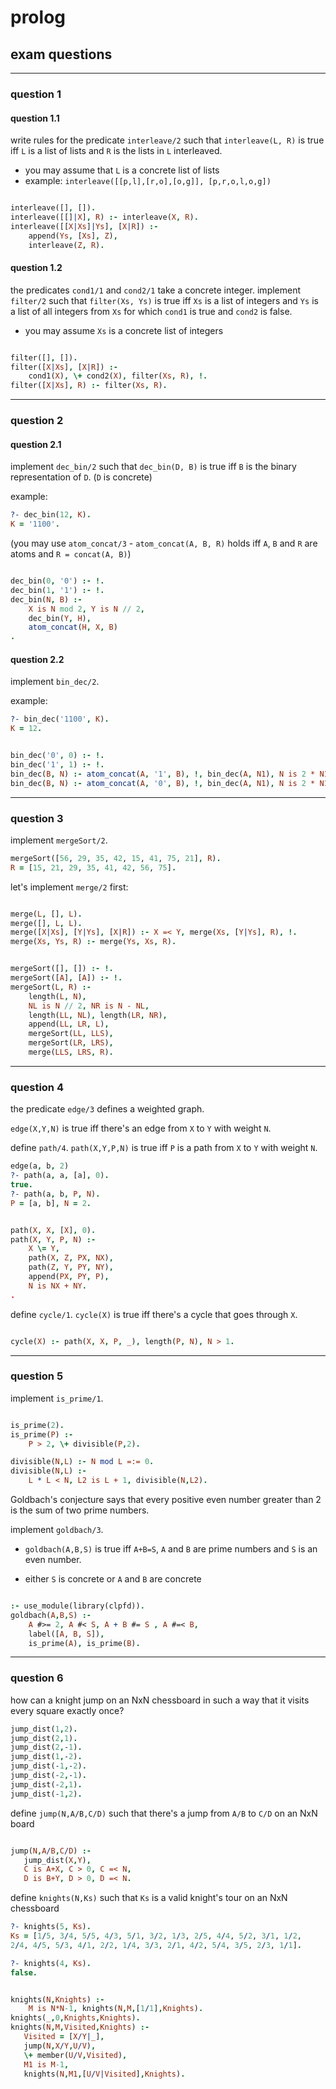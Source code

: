 # prolog

## exam questions

---

### question 1

<!--vert-->

#### question 1.1

write rules for the predicate `interleave/2` such that `interleave(L, R)` is true iff `L` is a list of lists and `R` is the lists in `L` interleaved.

* you may assume that `L` is a concrete list of lists
* example: `interleave([[p,l],[r,o],[o,g]], [p,r,o,l,o,g])`

<!--vert-->

```prolog
```
<!-- .element: data-thebe-executable-prolog data-language="text/x-prolog" -->

<!--vert-->

```prolog
interleave([], []).
interleave([[]|X], R) :- interleave(X, R).
interleave([[X|Xs]|Ys], [X|R]) :-
    append(Ys, [Xs], Z),
    interleave(Z, R).
```
<!-- .element: data-thebe-executable-prolog data-language="text/x-prolog" -->

<!--vert-->

#### question 1.2

the predicates `cond1/1` and `cond2/1` take a concrete integer. implement `filter/2` such that `filter(Xs, Ys)` is true iff `Xs` is a list of integers and `Ys` is a list of all integers from `Xs` for which `cond1` is true and `cond2` is false.

* you may assume `Xs` is a concrete list of integers

<!--vert-->

```prolog
```
<!-- .element: data-thebe-executable-prolog data-language="text/x-prolog" -->

<!--vert-->

```prolog
filter([], []).
filter([X|Xs], [X|R]) :-
    cond1(X), \+ cond2(X), filter(Xs, R), !.
filter([X|Xs], R) :- filter(Xs, R).
```
<!-- .element: data-thebe-executable-prolog data-language="text/x-prolog" -->

---

### question 2

<!--vert-->

#### question 2.1

implement `dec_bin/2` such that `dec_bin(D, B)` is true iff `B` is the binary representation of `D`. (`D` is concrete)

example:

```prolog
?- dec_bin(12, K).
K = '1100'.
```

(you may use `atom_concat/3` - `atom_concat(A, B, R)` holds iff `A`, `B` and `R` are atoms and `R = concat(A, B)`)

<!--vert-->

```prolog
```
<!-- .element: data-thebe-executable-prolog data-language="text/x-prolog" -->

<!--vert-->

```prolog
dec_bin(0, '0') :- !.
dec_bin(1, '1') :- !.
dec_bin(N, B) :-
    X is N mod 2, Y is N // 2,
    dec_bin(Y, H),
    atom_concat(H, X, B)
.
```
<!-- .element: data-thebe-executable-prolog data-language="text/x-prolog" -->

<!--vert-->

#### question 2.2

implement `bin_dec/2`.

example:

```prolog
?- bin_dec('1100', K).
K = 12.
```

<!--vert-->

```prolog
```
<!-- .element: data-thebe-executable-prolog data-language="text/x-prolog" -->

<!--vert-->

```prolog
bin_dec('0', 0) :- !.
bin_dec('1', 1) :- !.
bin_dec(B, N) :- atom_concat(A, '1', B), !, bin_dec(A, N1), N is 2 * N1 + 1.
bin_dec(B, N) :- atom_concat(A, '0', B), !, bin_dec(A, N1), N is 2 * N1.
```
<!-- .element: data-thebe-executable-prolog data-language="text/x-prolog" -->

---

### question 3

implement `mergeSort/2`.

```prolog
mergeSort([56, 29, 35, 42, 15, 41, 75, 21], R).
R = [15, 21, 29, 35, 41, 42, 56, 75].
```

<!--vert-->

let's implement `merge/2` first:

```prolog
```
<!-- .element: data-thebe-executable-prolog data-language="text/x-prolog" -->

<!--vert-->

```prolog
merge(L, [], L).
merge([], L, L).
merge([X|Xs], [Y|Ys], [X|R]) :- X =< Y, merge(Xs, [Y|Ys], R), !.
merge(Xs, Ys, R) :- merge(Ys, Xs, R).
```
<!-- .element: data-thebe-executable-prolog data-language="text/x-prolog" -->

<!--vert-->

```prolog
```
<!-- .element: data-thebe-executable-prolog data-language="text/x-prolog" -->

<!--vert-->

```prolog
mergeSort([], []) :- !.
mergeSort([A], [A]) :- !.
mergeSort(L, R) :-
    length(L, N),
    NL is N // 2, NR is N - NL,
    length(LL, NL), length(LR, NR),
    append(LL, LR, L),
    mergeSort(LL, LLS),
    mergeSort(LR, LRS),
    merge(LLS, LRS, R).
```
<!-- .element: data-thebe-executable-prolog data-language="text/x-prolog" -->

---

### question 4

the predicate `edge/3` defines a weighted graph.

`edge(X,Y,N)` is true iff there's an edge from `X` to `Y` with weight `N`.

define `path/4`. `path(X,Y,P,N)` is true iff `P` is a path from `X` to `Y` with weight `N`.

```prolog
edge(a, b, 2)
?- path(a, a, [a], 0).
true.
?- path(a, b, P, N).
P = [a, b], N = 2.
```

<!--vert-->

```prolog
```
<!-- .element: data-thebe-executable-prolog data-language="text/x-prolog" -->

<!--vert-->

```prolog
path(X, X, [X], 0).
path(X, Y, P, N) :-
    X \= Y,
    path(X, Z, PX, NX),
    path(Z, Y, PY, NY),
    append(PX, PY, P),
    N is NX + NY.
.
```
<!-- .element: data-thebe-executable-prolog data-language="text/x-prolog" -->

<!--vert-->

define `cycle/1`. `cycle(X)` is true iff there's a cycle that goes through `X`.

```prolog
```
<!-- .element: data-thebe-executable-prolog data-language="text/x-prolog" -->

<!--vert-->

```prolog
cycle(X) :- path(X, X, P, _), length(P, N), N > 1.
```
<!-- .element: data-thebe-executable-prolog data-language="text/x-prolog" -->

---

### question 5

implement `is_prime/1`.

```prolog
```
<!-- .element: data-thebe-executable-prolog data-language="text/x-prolog" -->

<!--vert-->

```prolog
is_prime(2).
is_prime(P) :-
    P > 2, \+ divisible(P,2).  

divisible(N,L) :- N mod L =:= 0.
divisible(N,L) :-
    L * L < N, L2 is L + 1, divisible(N,L2).
```
<!-- .element: data-thebe-executable-prolog data-language="text/x-prolog" -->

<!--vert-->

Goldbach's conjecture says that every positive even number greater than 2 is the sum of two prime numbers.

<!--vert-->

implement `goldbach/3`.

* `goldbach(A,B,S)` is true iff `A+B=S`, `A` and `B` are prime numbers and `S` is an even number.

* either `S` is concrete or `A` and `B` are concrete

<!--vert-->

```prolog
```
<!-- .element: data-thebe-executable-prolog data-language="text/x-prolog" -->

<!--vert-->

```prolog
:- use_module(library(clpfd)).
goldbach(A,B,S) :-
    A #>= 2, A #< S, A + B #= S , A #=< B,
    label([A, B, S]),
    is_prime(A), is_prime(B).
```
<!-- .element: data-thebe-executable-prolog data-language="text/x-prolog" -->

<!--vert-->

---

### question 6

how can a knight jump on an NxN chessboard in such a way that it visits every square exactly once?

<!--vert-->

```prolog
jump_dist(1,2).
jump_dist(2,1).
jump_dist(2,-1).
jump_dist(1,-2).
jump_dist(-1,-2).
jump_dist(-2,-1).
jump_dist(-2,1).
jump_dist(-1,2).
```
<!-- .element: data-thebe-executable-prolog data-language="text/x-prolog" -->

<!--vert-->

define `jump(N,A/B,C/D)` such that there's a jump from `A/B` to `C/D` on an NxN board

```prolog
```
<!-- .element: data-thebe-executable-prolog data-language="text/x-prolog" -->

<!--vert-->

```prolog
jump(N,A/B,C/D) :- 
   jump_dist(X,Y), 
   C is A+X, C > 0, C =< N,
   D is B+Y, D > 0, D =< N.
```
<!-- .element: data-thebe-executable-prolog data-language="text/x-prolog" -->

<!--vert-->

define `knights(N,Ks)` such that `Ks` is a valid knight's tour on an NxN chessboard

```prolog
?- knights(5, Ks).
Ks = [1/5, 3/4, 5/5, 4/3, 5/1, 3/2, 1/3, 2/5, 4/4, 5/2, 3/1, 1/2,
2/4, 4/5, 5/3, 4/1, 2/2, 1/4, 3/3, 2/1, 4/2, 5/4, 3/5, 2/3, 1/1].

?- knights(4, Ks).
false.
```

<!--vert-->

```prolog
```
<!-- .element: data-thebe-executable-prolog data-language="text/x-prolog" -->

<!--vert-->

```prolog
knights(N,Knights) :-
    M is N*N-1, knights(N,M,[1/1],Knights).
knights(_,0,Knights,Knights).
knights(N,M,Visited,Knights) :-
   Visited = [X/Y|_],
   jump(N,X/Y,U/V),
   \+ member(U/V,Visited),
   M1 is M-1,
   knights(N,M1,[U/V|Visited],Knights).
```
<!-- .element: data-thebe-executable-prolog data-language="text/x-prolog" -->
